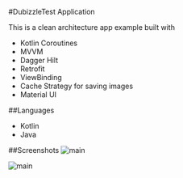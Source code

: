 #DubizzleTest Application

This is a clean architecture app example built with

- Kotlin Coroutines
- MVVM
- Dagger Hilt
- Retrofit
- ViewBinding
- Cache Strategy for saving images
- Material UI

##Languages 
- Kotlin
- Java


##Screenshots 
![main](https://github.com/wasif1/DubizzleTest/app/assets/images/main.jpg)

![main](https://github.com/wasif1/DubizzleTest/app/assets/images/details.jpg)




